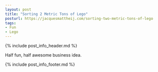 ```yaml
---
layout: post
title: "Sorting 2 Metric Tons of Lego"
posturl: https://jacquesmattheij.com/sorting-two-metric-tons-of-lego
tags:
- Fun
- Lego
---
```


{% include post_info_header.md %}

Half fun, half awesome business idea.

<!--more-->
{% include post_info_footer.md %}
